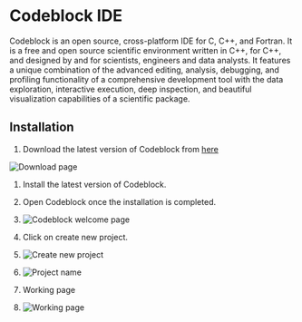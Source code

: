 # Codeblock IDE

Codeblock is an open source, cross-platform IDE for C, C++, and Fortran. It is a free and open source scientific environment written in C++, for C++, and designed by and for scientists, engineers and data analysts. It features a unique combination of the advanced editing, analysis, debugging, and profiling functionality of a comprehensive development tool with the data exploration, interactive execution, deep inspection, and beautiful visualization capabilities of a scientific package.

##  Installation

1. Download the latest version of Codeblock from [here](https://www.codeblocks.org/downloads/26)

![Download page](https://www.codeblocks.org/downloads/26)

1. Install the latest version of Codeblock.

2. Open Codeblock once the installation is completed.
3. ![Codeblock welcome page](https://i0.wp.com/technobyte.org/wp-content/uploads/2017/09/1-Getting-started-with-code-blocks.jpg?resize=768%2C415&ssl=1)
4. Click on create new project.
5. ![Create new project](https://wiki.codeblocks.org/images/8/8f/ProjectWizard.png)
6. ![Project name](https://wiki.codeblocks.org/images/b/be/ConsoleApplication.png)


7. Working page
8. ![Working page](https://www.codeblocks.org/docs/codeblocks.png)

